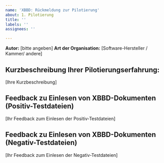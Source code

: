 ```yaml
---
name: 'XBBD: Rückmeldung zur Pilotierung'
about: 1. Pilotierung
title: ''
labels: ''
assignees: ''

---
```


**Autor:** [bitte angeben]
**Art der Organisation:** [Software-Hersteller / Kammer/ andere]

<!-- Text in eckigen Klammern markiert die Textfelder, in die Sie schreiben können. Bitte ersetzen Sie die Felder in eckigen Klammern mit Ihren Rückmeldungen -->
<!-- Die Pfeile und Ausrufzeichen kennzeichnen einen Kommentar, der Inhalt der Kommentars wird in dem fertigen Issue nicht angezeigt -->

**Kurzbeschreibung Ihrer Pilotierungserfahrung:**
------------------------
<!-- Beschreiben Sie bitte kurz: wie haben Sie das Einlesen / Ausstellen von XBBD-Dokumenten technisch umgesetzt?   Was waren dabei ggf. die Herausforderungen?-->

[Ihre Kurzbeschreibung]

**Feedback zu Einlesen von XBBD-Dokumenten (Positiv-Testdateien)**
----------------------------------------------------
<!-- 
Bitte geben Sie uns Rückmeldung in den folgenden Fällen: 
    - Validierung konnte nicht durchgeführt werden, weil...
    - Feld ist nicht relevant, da in keinem Anwendungsfall benötigt
    - Feld nicht auslesbar, da Daten nicht abgebildet werden können
    - Abweichende Granularität der Daten zum XBBD-Dokument 
    - Konflikte mit Kardinalität, Datentyp, etc. 
    - Vorschlag für ein weiteres Pflichtfeld, das aus Ihrer Sicht in dem entsprechenden XBBD-Dokument enthalten sein muss, aber bisher noch nicht ist 
    - Sonderfall, bei dem das Einlesen der Testdatei nicht ohne Weiteres funktioniert hat
  

Beispiele für Ihre Rückmeldung zum Einlesen von Positiv-Testdateien könnten so aussehen:  
Testdatei: dateiname.xml
- Feld A ist irrelevant für uns, da es in keinem Anwendungsfall benötigt wird, den unser System abbildet. 
- Datentyp des Elements X kann in unser System nicht eingelesen werden, wir benutzen einen anderen Datentyp Y, der nicht kompatibel ist.
- etc.

-
Testdatei: dateiname.xml
- ...
-->

[Ihr Feedback zum Einlesen der Positiv-Testdateien]

**Feedback zu Einlesen von XBBD-Dokumenten (Negativ-Testdateien)**
----------------------------------------------------
<!-- 
Bitte geben Sie uns Rückmeldung in den folgenden Fällen: 
    - Validierung konnte nicht durchgeführt werden, weil...
    - Fehler in Negativ-Testdatei wurde bei der Validierung nicht erkannt

Beispiele für Ihre Rückmeldung zum Einlesen von Negativ-Testdateien könnten so aussehen:  
- Testdatei: dateiname.xml
- Der Fehler in der Testdatei wurde nicht erkannt. 
...
-->

[Ihr Feedback zum Einlesen der Negativ-Testdateien]
